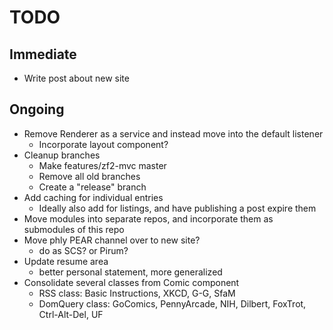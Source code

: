 TODO
====

## Immediate

* Write post about new site

## Ongoing

* Remove Renderer as a service and instead move into the default listener
  * Incorporate layout component?
* Cleanup branches
  * Make features/zf2-mvc master
  * Remove all old branches
  * Create a "release" branch
* Add caching for individual entries
  * Ideally also add for listings, and have publishing a post expire them
* Move modules into separate repos, and incorporate them as submodules of this
  repo
* Move phly PEAR channel over to new site?
  * do as SCS? or Pirum?
* Update resume area
  * better personal statement, more generalized
* Consolidate several classes from Comic component
  * RSS class: Basic Instructions, XKCD, G-G, SfaM
  * DomQuery class: GoComics, PennyArcade, NIH, Dilbert, FoxTrot, Ctrl-Alt-Del,
    UF
